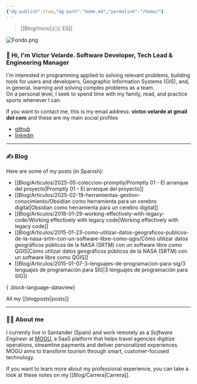```yaml
---
{"dg-publish":true,"dg-path":"Home.md","permalink":"/home/"}
---
```


> [[Blog/Inicio\|🇪🇸 ES]]

![Fondo.png](/img/user/Blog/Media/Fondo.png)
### 👋 Hi, I'm Víctor Velarde. Software Developer, Tech Lead & Engineering Manager

I'm interested in programming applied to solving relevant problems, building tools for users and developers, Geographic Information Systems (GIS), and, in general, learning and solving complex problems as a team.  
On a personal level, I seek to spend time with my family, read, and practice sports whenever I can.

If you want to contact me, this is my email address: **victor.velarde at gmail dot com** and these are my main social profiles
- [github](https://github.com/VictorVelarde/)
- [linkedin](https://www.linkedin.com/in/victorvelarde/)

---
### ✍ Blog
Here are some of my posts (in Spanish):
- [[Blog/Articulos/2025-05-coleccion-promptly/Promptly 01 - El arranque del proyecto\|Promptly 01 - El arranque del proyecto]]
- [[Blog/Articulos/2025-02-19-herramientas-gestion-conocimiento/Obsidian como herramienta para un cerebro digital\|Obsidian como herramienta para un cerebro digital]]
- [[Blog/Articulos/2018-01-29-working-effectively-with-legacy-code/Working effectively with legacy code\|Working effectively with legacy code]]
- [[Blog/Articulos/2015-01-23-como-utilizar-datos-geograficos-publicos-de-la-nasa-srtm-con-un-software-libre-como-qgis/Cómo utilizar datos geográficos públicos de la NASA (SRTM) con un software libre como QGIS\|Cómo utilizar datos geográficos públicos de la NASA (SRTM) con un software libre como QGIS]]
- [[Blog/Articulos/2015-01-07-3-lenguajes-de-programacion-para-sig/3 lenguajes de programación para SIG\|3 lenguajes de programación para SIG]]

{ .block-language-dataview}

All my [[blogposts\|posts]]

---
### 🧔‍♂ About me
I currently live in Santander (Spain) and work remotely as a _Software Engineer_ at [MOGU](https://www.moguplatform.com/), a SaaS platform that helps travel agencies digitize operations, streamline payments and deliver personalized experiences. MOGU aims to transform tourism through smart, customer-focused technology.

If you want to learn more about my professional experience, you can take a look at these notes on my [[Blog/Carrera\|Carrera]].